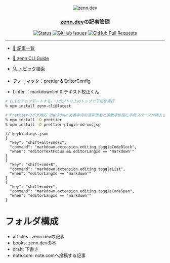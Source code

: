 <p align="center">
  <img src="https://zenn.dev/images/logo.png" alt="zenn.dev"></a>
</p>

<h3 align="center"><a href="https://zenn.dev/shotaro">zenn.dev</a>の記事管理</h3>

<div align="center">

[![Status](https://img.shields.io/badge/status-active-success.svg)](https://github.com/syotaro/zenn.dev/)
[![GitHub Issues](https://img.shields.io/github/issues/syotaro/zenn.dev.svg)](https://github.com/syotaro/zenn.dev/issues)
[![GitHub Pull Requests](https://img.shields.io/github/issues-pr/syotaro/zenn.dev.svg)](https://github.com/syotaro/zenn.dev/pulls)

</div>

---

- [📝 記事一覧](https://zenn.dev/shotaro)
- [📘 zenn CLI Guide](https://zenn.dev/zenn/articles/zenn-cli-guide)
- [🔍 トピック検索](https://zenn.dev/search)

- フォーマッタ：prettier & EditorConfig
- Linter ：markdownlint & テキスト校正くん

```sh
# CLIをアップデートする。リポジトリ上のトップで下記を実行
% npm install zenn-cli@latest

# Prettierのバグ対応（Markdown文書中内の漢字仮名と英数字の間に半角スペースが挿入されないようにする）
% npm install -D prettier
% npm install -D prettier-plugin-md-nocjsp
```
```jsonc
// keybindings.json
{
  "key": "shift+alt+cmd+c",
  "command": "markdown.extension.editing.toggleCodeBlock",
  "when": "editorTextFocus && editorLangId == 'markdown'"
}
{
  "key": "shift+cmd+8",
  "command": "markdown.extension.editing.toggleList",
  "when": "editorLangId == 'markdown'"
}
{
  "key": "shift+cmd+c",
  "command": "markdown.extension.editing.toggleCodeSpan",
  "when": "editorLangId == 'markdown'"
}
```

# フォルダ構成

- articles : zenn.devの記事
- books: zenn.devの本
- draft: 下書き
- note.com: note.comへ投稿する記事
